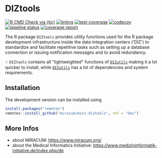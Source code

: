 # DIZtools

<!-- badges: start -->
[![R CMD Check via {tic}](https://github.com/miracum/misc-diztools/workflows/R%20CMD%20Check%20via%20{tic}/badge.svg?branch=main)](https://github.com/miracum/misc-diztools)
[![linting](https://github.com/miracum/misc-diztools/workflows/lint/badge.svg?branch=main)](https://github.com/miracum/misc-diztools)
[![test-coverage](https://github.com/miracum/misc-diztools/workflows/test-coverage/badge.svg?branch=main)](https://github.com/miracum/misc-diztools)
[![codecov](https://codecov.io/gh/miracum/misc-diztools/branch/main/graph/badge.svg)](https://app.codecov.io/gh/miracum/misc-diztools)
[![pipeline status](https://gitlab.miracum.org/miracum/misc/diztools/badges/main/pipeline.svg)](https://gitlab.miracum.org/miracum/misc/diztools/-/commits/main)
[![coverage report](https://gitlab.miracum.org/miracum/misc/diztools/badges/main/coverage.svg)](https://gitlab.miracum.org/miracum/misc/diztools/-/commits/main)
<!--[![CRAN Status Badge](https://www.r-pkg.org/badges/version-ago/DIZtools)](https://cran.r-project.org/package=DIZtools)
[![Cran Checks](https://cranchecks.info/badges/worst/DIZtools)](https://cran.r-project.org/web/checks/check_results_DIZtools.html)-->
<!-- badges: end -->

The R package `DIZtools` provides utility functions used for the R package development infrastructure inside the data integration centers ('DIZ') to standardize and facilitate repetitive tasks such as setting up a database connection or issuing notification messages and to avoid redundancy.

:bulb: `DIZtools` contains all "lightweighted" functions of [`DIZutils`](https://github.com/miracum/misc-dizutils) making it a lot quicker to install, while [`DIZutils`](https://github.com/miracum/misc-dizutils) has a lot of dependencies and system requirements.

## Installation

<!-- You can install `DIZtools` directly from CRAN:

```r
install.packages("DIZtools")
``` -->

The development version can be installed using

```r
install.packages("remotes")
remotes::install_github("miracum/misc-diztools", ref = "dev")
```

## More Infos

* about MIRACUM: <https://www.miracum.org/>
* about the Medical Informatics Initiative: <https://www.medizininformatik-initiative.de/index.php/de>
